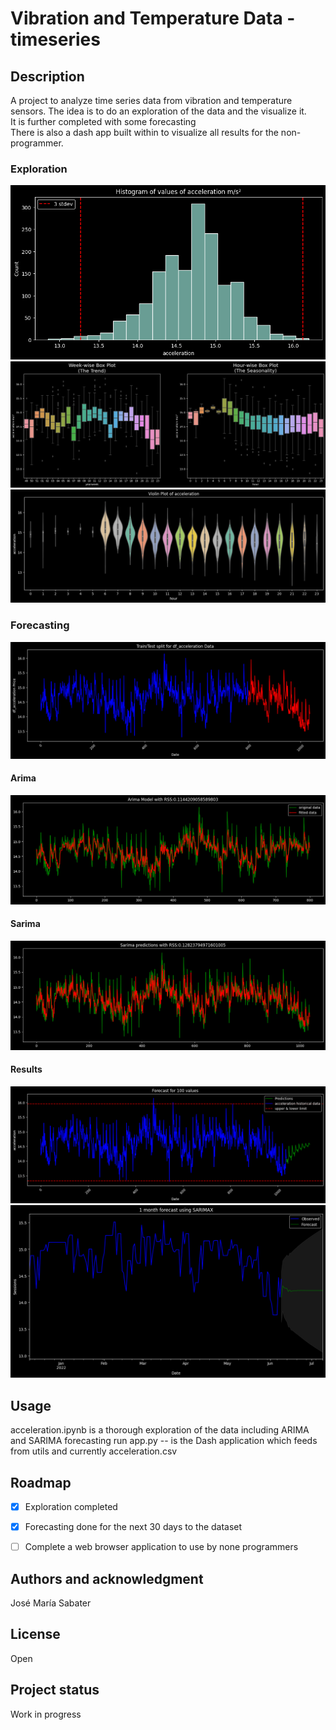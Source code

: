 # Vibration and Temperature Data -timeseries

## Description
A project to analyze time series data from vibration and temperature sensors. The idea is to do an exploration of the data and the visualize it.  
It is further completed with some forecasting  
There is also a dash app built within to visualize all results for the non-programmer.

### Exploration  
![plot](./assets/histogram.png)  
![plot](./assets/boxplot.png) 
![plot](./assets/violin_charts.png) 
### Forecasting
![plot](./assets/test_train.png)
#### Arima
![plot](./assets/fitted_model.png)
#### Sarima
![plot](./assets/fitted_model_sarima.png)
#### Results
![plot](./assets/forecast_sarima.png)
![plot](./assets/forecast_alldata.png)

## Usage
acceleration.ipynb is a thorough exploration of the data including ARIMA and SARIMA forecasting
run app.py -- is the Dash application which feeds from utils and currently acceleration.csv  

## Roadmap

- [x] Exploration completed
- [x] Forecasting done for the next 30 days to the dataset
- [ ] Complete a web browser application to use by none programmers


## Authors and acknowledgment
José María Sabater

## License
Open

## Project status
Work in progress
